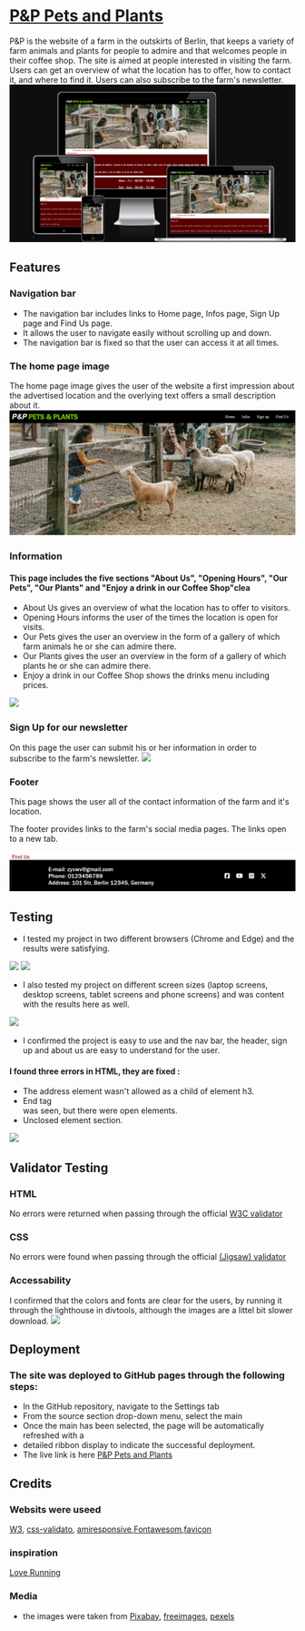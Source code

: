 # [P&P Pets and Plants](https://christianalamassi.github.io/Pets-and-Plants/)

 P&P is the website of a farm in the outskirts of Berlin, that keeps a variety of farm animals and plants for people to admire and that welcomes people in their coffee shop. The site is aimed at people interested in visiting the farm. Users can get an overview of what the location has to offer, how to contact it, and where to find it. Users can also subscribe to the farm's newsletter. 
<img src="assets/images/pic1.png">

## Features

### Navigation bar

- The navigation bar includes links to Home page, Infos page, Sign Up page and Find Us page.
- It allows the user to navigate easily without scrolling up and down. 
- The navigation bar is fixed so that the user can access it at all times. 

### The home page image

 The home page image gives the user of the website a first impression about the advertised location and the overlying text offers a small description about it. 
<img src="assets/images/screensh.png">

### Information

#### This page includes the five sections "About Us", "Opening Hours", "Our Pets", "Our Plants" and "Enjoy a drink in our Coffee Shop"clea

- About Us gives an overview of what the location has to offer to visitors.
- Opening Hours informs the user of the times the location is open for visits.
- Our Pets gives the user an overview in the form of a gallery of which farm animals he or she can admire there.
- Our Plants gives the user an overview in the form of a gallery of which plants he or she can admire there.
- Enjoy a drink in our Coffee Shop shows the drinks menu including prices.
<img src="assets/images/capture5.jpg">

### Sign Up for our newsletter

 On this page the user can submit his or her information in order to subscribe to the farm's newsletter. 
<img src="assets/images/capture6.jpg">

### Footer
  This page shows the user all of the contact information of the farm and it's location.

  The footer provides links to the farm's social media pages. The links open to a new tab. 

  <img src="assets/images/findus.png">

## Testing

- I tested my project in two different browsers (Chrome and Edge) and the results were satisfying.

<img src="assets/images/broe.jpg"> <img src="assets/images/broc.jpg">

- I also tested my project on different screen sizes (laptop screens, desktop screens, tablet screens and phone screens) and was content with the results here as well.
<img src="assets/images/size.jpg">

- I confirmed the project is easy to use and the nav bar, the header, sign up and about us are easy to understand for the user. 

#### I found three errors in HTML, they are fixed :

- The address element wasn't allowed as a child of element h3.
- End tag <main> was seen, but there were open elements.
- Unclosed element section.

<img src="assets/images/capture2.jpg">

## Validator Testing

### HTML 
 No errors were returned when passing through the official [W3C validator](https://validator.w3.org/nu/?doc=https%3A%2F%2Fchristianalamassi.github.io%2FFirstProjectGitpod%2F)

### CSS
No errors were found when passing through the official [(Jigsaw) validator](https://jigsaw.w3.org/css-validator/validator?uri=https%3A%2F%2Fchristianalamassi.github.io%2FFirstProjectGitpod%2F&profile=css3svg&usermedium=all&warning=1&vextwarning=&lang=en)

### Accessability

 I confirmed that the colors and fonts are clear for the users, by running it through the lighthouse in divtools, although the images are a littel bit slower download.
<img src="assets/images/capture0.jpg">

## Deployment

### The site was deployed to GitHub pages through the following steps:
- In the GitHub repository, navigate to the Settings tab
- From the source section drop-down menu, select the main
- Once the main has been selected, the page will be automatically refreshed with a 
- detailed ribbon display to indicate the successful deployment.
- The live link is here [P&P Pets and Plants](https://christianalamassi.github.io/Pets-and-Plants/)

## Credits


 ### Websits were useed
  [W3](https://validator.w3.org/#validate_by_input), [css-validato](https://jigsaw.w3.org/css-validator/), [amiresponsive](https://ui.dev/amiresponsive),[Fontawesom](https://fontawesome.com/),[favicon](https://www.favicon.cc/)

### inspiration
 [Love Running](https://learn.codeinstitute.net/courses/course-v1:CodeInstitute+CSSE_PAGPPF+2021_Q2/courseware/66cf361c769a41d496f5001fae6f9be7/3b5cd5dc8313462aa5975a3c9b9a1a3c/)

### Media
- the images were taken from [Pixabay](https://pixabay.com/), [freeimages](https://www.freeimages.com/), [pexels](https://www.pexels.com/search/farm%20with%20kids/)